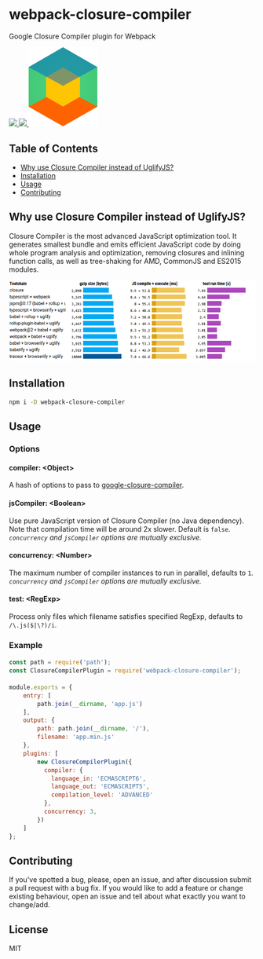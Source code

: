 # webpack-closure-compiler
Google Closure Compiler plugin for Webpack

<a href="https://travis-ci.org/roman01la/webpack-closure-compiler">
  <img src="https://img.shields.io/travis/roman01la/webpack-closure-compiler.svg?style=flat-square" />
</a>
<a href="https://www.npmjs.com/package/webpack-closure-compiler">
  <img src="https://img.shields.io/npm/v/webpack-closure-compiler.svg?style=flat-square" />
</a>

<img src="logo.png" width="140" alt="Webpack Closure Compiler Plugin"/>

## Table of Contents
- [Why use Closure Compiler instead of UglifyJS?](#why-use-closure-compiler-instead-of-uglifyjs)
- [Installation](#installation)
- [Usage](#usage)
- [Contributing](#contributing)

## Why use Closure Compiler instead of UglifyJS?
Closure Compiler is the most advanced JavaScript optimization tool. It generates smallest bundle and emits efficient JavaScript code by doing whole program analysis and optimization, removing closures and inlining function calls, as well as tree-shaking for AMD, CommonJS and ES2015 modules.

<a href="https://github.com/samccone/The-cost-of-transpiling-es2015-in-2016"><img src="stats.png"/></a>

## Installation

```bash
npm i -D webpack-closure-compiler
```

## Usage

### Options

#### compiler: &lt;Object&gt;

A hash of options to pass to
[google-closure-compiler](https://github.com/google/closure-compiler-npm#specifying-options).

#### jsCompiler: &lt;Boolean&gt;

Use pure JavaScript version of Closure Compiler (no Java dependency). Note that compilation time will be around 2x slower. Default is `false`. *`concurrency` and `jsCompiler` options are mutually exclusive.*

#### concurrency: &lt;Number&gt;

The maximum number of compiler instances to run in parallel, defaults to `1`.  *`concurrency` and `jsCompiler` options are mutually exclusive.*

#### test: &lt;RegExp&gt;

Process only files which filename satisfies specified RegExp, defaults to `/\.js($|\?)/i`.

### Example

```js
const path = require('path');
const ClosureCompilerPlugin = require('webpack-closure-compiler');

module.exports = {
    entry: [
        path.join(__dirname, 'app.js')
    ],
    output: {
        path: path.join(__dirname, '/'),
        filename: 'app.min.js'
    },
    plugins: [
        new ClosureCompilerPlugin({
          compiler: {
            language_in: 'ECMASCRIPT6',
            language_out: 'ECMASCRIPT5',
            compilation_level: 'ADVANCED'
          },
          concurrency: 3,
        })
    ]
};
```

## Contributing

If you've spotted a bug, please, open an issue, and after discussion submit a pull request with a bug fix. If you would like to add a feature or change existing behaviour, open an issue and tell about what exactly you want to change/add.

## License

MIT
